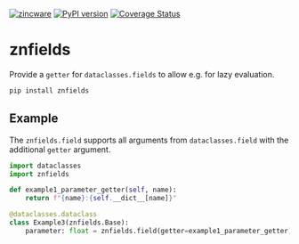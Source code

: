[![zincware](https://img.shields.io/badge/Powered%20by-zincware-darkcyan)](https://github.com/zincware)
[![PyPI version](https://badge.fury.io/py/znfields.svg)](https://badge.fury.io/py/znfields)
[![Coverage Status](https://coveralls.io/repos/github/zincware/znfields/badge.svg?branch=main)](https://coveralls.io/github/zincware/znfields?branch=main)

# znfields

Provide a `getter` for `dataclasses.fields` to allow e.g. for lazy evaluation.

```bash
pip install znfields
```

## Example

The `znfields.field` supports all arguments from `dataclasses.field` with the
additional `getter` argument.

```python
import dataclasses
import znfields

def example1_parameter_getter(self, name):
    return f"{name}:{self.__dict__[name]}"

@dataclasses.dataclass
class Example3(znfields.Base):
    parameter: float = znfields.field(getter=example1_parameter_getter)
```
